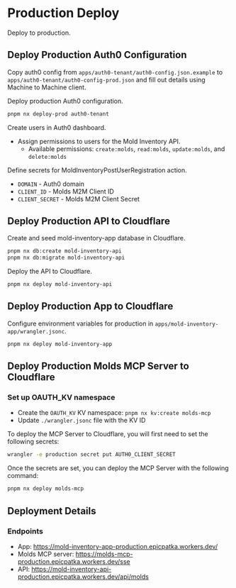 # Production Deploy

Deploy to production.

## Deploy Production Auth0 Configuration

Copy auth0 config from `apps/auth0-tenant/auth0-config.json.example` to `apps/auth0-tenant/auth0-config-prod.json` and fill out details using Machine to Machine client.

Deploy production Auth0 configuration.

```bash
pnpm nx deploy-prod auth0-tenant
```

Create users in Auth0 dashboard.

- Assign permissions to users for the Mold Inventory API.
  - Available permissions: `create:molds`, `read:molds`, `update:molds`, and `delete:molds`

Define secrets for MoldInventoryPostUserRegistration action.

- `DOMAIN` - Auth0 domain
- `CLIENT_ID` - Molds M2M Client ID
- `CLIENT_SECRET` - Molds M2M Client Secret

## Deploy Production API to Cloudflare

Create and seed mold-inventory-app database in Cloudflare.

```bash
pnpm nx db:create mold-inventory-api
pnpm nx db:migrate mold-inventory-api
```

Deploy the API to Cloudflare.

```bash
pnpm nx deploy mold-inventory-api
```

## Deploy Production App to Cloudflare

Configure environment variables for production in `apps/mold-inventory-app/wrangler.jsonc`.

```bash
pnpm nx deploy mold-inventory-app
```

## Deploy Production Molds MCP Server to Cloudflare

### Set up OAUTH_KV namespace

- Create the `OAUTH_KV` KV namespace: `pnpm nx kv:create molds-mcp`
- Update `./wrangler.jsonc` file with the KV ID

To deploy the MCP Server to Cloudflare, you will first need to set the following secrets:

```bash
wrangler -e production secret put AUTH0_CLIENT_SECRET
```

Once the secrets are set, you can deploy the MCP Server with the following command:

```bash
pnpm nx deploy molds-mcp
```

## Deployment Details

### Endpoints
- App: https://mold-inventory-app-production.epicpatka.workers.dev/
- Molds MCP server: https://molds-mcp-production.epicpatka.workers.dev/sse
- API: https://mold-inventory-api-production.epicpatka.workers.dev/api/molds
